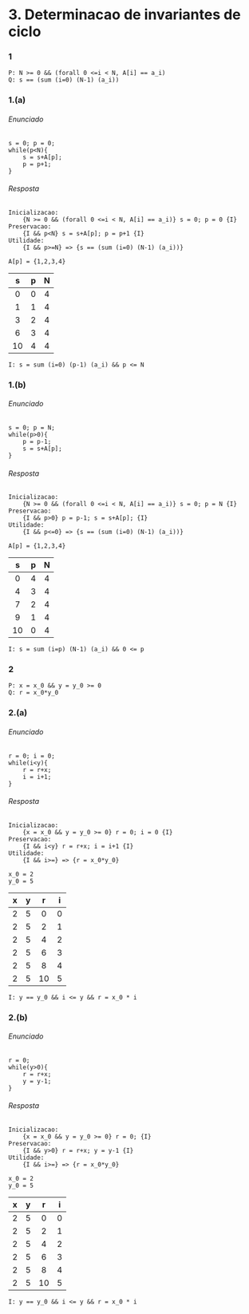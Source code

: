 # 3. Determinacao de invariantes de ciclo

### 1

```
P: N >= 0 && (forall 0 <=i < N, A[i] == a_i)
Q: s == (sum (i=0) (N-1) (a_i))
```

### 1.(a)

###### Enunciado

```
s = 0; p = 0;
while(p<N){
    s = s+A[p];
    p = p+1;
}
```

###### Resposta

```
Inicializacao: 
    {N >= 0 && (forall 0 <=i < N, A[i] == a_i)} s = 0; p = 0 {I}
Preservacao: 
    {I && p<N} s = s+A[p]; p = p+1 {I}
Utilidade: 
    {I && p>=N} => {s == (sum (i=0) (N-1) (a_i))}
```

```
A[p] = {1,2,3,4}
```

| s | p | N |
|:-:|:-:|:-:|
| 0 | 0 | 4 |
| 1 | 1 | 4 |
| 3 | 2 | 4 |
| 6 | 3 | 4 |
|10 | 4 | 4 |

```
I: s = sum (i=0) (p-1) (a_i) && p <= N
```

### 1.(b)

###### Enunciado

```
s = 0; p = N;
while(p>0){
    p = p-1;
    s = s+A[p];
}
```

###### Resposta

```
Inicializacao: 
    {N >= 0 && (forall 0 <=i < N, A[i] == a_i)} s = 0; p = N {I}
Preservacao: 
    {I && p>0} p = p-1; s = s+A[p]; {I}
Utilidade: 
    {I && p<=0} => {s == (sum (i=0) (N-1) (a_i))}
```

```
A[p] = {1,2,3,4}
```

| s | p | N |
|:-:|:-:|:-:|
| 0 | 4 | 4 |
| 4 | 3 | 4 |
| 7 | 2 | 4 |
| 9 | 1 | 4 |
|10 | 0 | 4 |

```
I: s = sum (i=p) (N-1) (a_i) && 0 <= p
```

### 2

```
P: x = x_0 && y = y_0 >= 0
Q: r = x_0*y_0
```

### 2.(a)

###### Enunciado

```
r = 0; i = 0;
while(i<y){
    r = r+x;
    i = i+1;
}
```

###### Resposta

```
Inicializacao: 
    {x = x_0 && y = y_0 >= 0} r = 0; i = 0 {I}
Preservacao: 
    {I && i<y} r = r+x; i = i+1 {I}
Utilidade: 
    {I && i>=} => {r = x_0*y_0}
```

```
x_0 = 2
y_0 = 5
```

| x | y | r | i |
|:-:|:-:|:-:|:-:|
| 2 | 5 | 0 | 0 |
| 2 | 5 | 2 | 1 |
| 2 | 5 | 4 | 2 |
| 2 | 5 | 6 | 3 |
| 2 | 5 | 8 | 4 |
| 2 | 5 |10 | 5 |

```
I: y == y_0 && i <= y && r = x_0 * i
```

### 2.(b)

###### Enunciado

```
r = 0;
while(y>0){
    r = r+x;
    y = y-1;
}
```

###### Resposta

```
Inicializacao: 
    {x = x_0 && y = y_0 >= 0} r = 0; {I}
Preservacao: 
    {I && y>0} r = r+x; y = y-1 {I}
Utilidade: 
    {I && i>=} => {r = x_0*y_0}
```

```
x_0 = 2
y_0 = 5
```

| x | y | r | i |
|:-:|:-:|:-:|:-:|
| 2 | 5 | 0 | 0 |
| 2 | 5 | 2 | 1 |
| 2 | 5 | 4 | 2 |
| 2 | 5 | 6 | 3 |
| 2 | 5 | 8 | 4 |
| 2 | 5 |10 | 5 |

```
I: y == y_0 && i <= y && r = x_0 * i
```